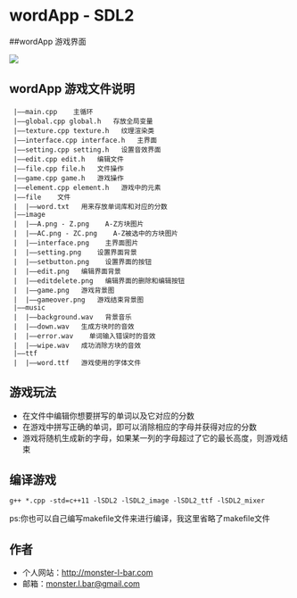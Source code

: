 # wordApp - SDL2

##wordApp 游戏界面
<div><img src="/C++-SDL2/image/example.png" /></div>


## wordApp 游戏文件说明
```
 |——main.cpp    主循环
 |——global.cpp global.h   存放全局变量
 |——texture.cpp texture.h   纹理渲染类
 |——interface.cpp interface.h   主界面
 |——setting.cpp setting.h   设置音效界面
 |——edit.cpp edit.h   编辑文件
 |——file.cpp file.h   文件操作
 |——game.cpp game.h   游戏操作
 |——element.cpp element.h   游戏中的元素
 |——file    文件
 |  |——word.txt   用来存放单词库和对应的分数
 |——image
 |  |——A.png - Z.png    A-Z方块图片
 |  |——AC.png - ZC.png    A-Z被选中的方块图片
 |  |——interface.png    主界面图片
 |  |——setting.png    设置界面背景
 |  |——setbutton.png    设置界面的按钮
 |  |——edit.png   编辑界面背景
 |  |——editdelete.png   编辑界面的删除和编辑按钮
 |  |——game.png   游戏背景图
 |  |——gameover.png   游戏结束背景图
 |——music
 |  |——background.wav   背景音乐
 |  |——down.wav   生成方块时的音效
 |  |——error.wav    单词输入错误时的音效
 |  |——wipe.wav   成功消除方块的音效
 |——ttf
 |  |——word.ttf   游戏使用的字体文件
```


## 游戏玩法
* 在文件中编辑你想要拼写的单词以及它对应的分数
* 在游戏中拼写正确的单词，即可以消除相应的字母并获得对应的分数
* 游戏将随机生成新的字母，如果某一列的字母超过了它的最长高度，则游戏结束



## 编译游戏
```
g++ *.cpp -std=c++11 -lSDL2 -lSDL2_image -lSDL2_ttf -lSDL2_mixer
```
ps:你也可以自己编写makefile文件来进行编译，我这里省略了makefile文件



## 作者
* 个人网站：http://monster-l-bar.com
* 邮箱：monster.l.bar@gmail.com
